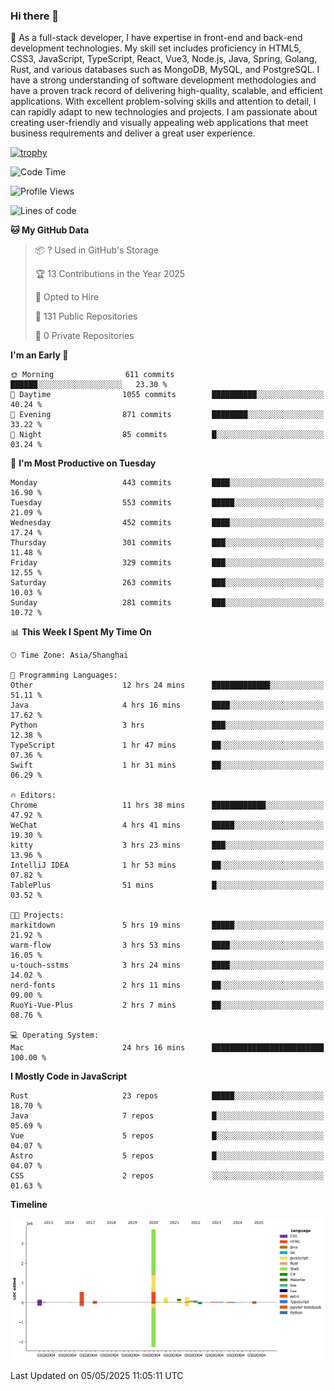 ### Hi there 👋

🌱 As a full-stack developer, I have expertise in front-end and back-end development technologies. My skill set includes proficiency in HTML5, CSS3, JavaScript, TypeScript, React, Vue3, Node.js, Java, Spring, Golang, Rust, and various databases such as MongoDB, MySQL, and PostgreSQL. I have a strong understanding of software development methodologies and have a proven track record of delivering high-quality, scalable, and efficient applications. With excellent problem-solving skills and attention to detail, I can rapidly adapt to new technologies and projects. I am passionate about creating user-friendly and visually appealing web applications that meet business requirements and deliver a great user experience.

[![trophy](https://github-profile-trophy.vercel.app/?username=elton&rank=SECRET,SSS,SS,S,AAA,AA,A&theme=onedark&no-frame=true&margin-w=10)](https://github.com/ryo-ma/github-profile-trophy)

<!--START_SECTION:waka-->
![Code Time](http://img.shields.io/badge/Code%20Time-1%2C611%20hrs%2038%20mins-blue)

![Profile Views](http://img.shields.io/badge/Profile%20Views-0-blue)

![Lines of code](https://img.shields.io/badge/From%20Hello%20World%20I%27ve%20Written-5.6%20million%20lines%20of%20code-blue)

**🐱 My GitHub Data** 

> 📦 ? Used in GitHub's Storage 
 > 
> 🏆 13 Contributions in the Year 2025
 > 
> 💼 Opted to Hire
 > 
> 📜 131 Public Repositories 
 > 
> 🔑 0 Private Repositories 
 > 
**I'm an Early 🐤** 

```text
🌞 Morning                611 commits         ██████░░░░░░░░░░░░░░░░░░░   23.30 % 
🌆 Daytime                1055 commits        ██████████░░░░░░░░░░░░░░░   40.24 % 
🌃 Evening                871 commits         ████████░░░░░░░░░░░░░░░░░   33.22 % 
🌙 Night                  85 commits          █░░░░░░░░░░░░░░░░░░░░░░░░   03.24 % 
```
📅 **I'm Most Productive on Tuesday** 

```text
Monday                   443 commits         ████░░░░░░░░░░░░░░░░░░░░░   16.90 % 
Tuesday                  553 commits         █████░░░░░░░░░░░░░░░░░░░░   21.09 % 
Wednesday                452 commits         ████░░░░░░░░░░░░░░░░░░░░░   17.24 % 
Thursday                 301 commits         ███░░░░░░░░░░░░░░░░░░░░░░   11.48 % 
Friday                   329 commits         ███░░░░░░░░░░░░░░░░░░░░░░   12.55 % 
Saturday                 263 commits         ███░░░░░░░░░░░░░░░░░░░░░░   10.03 % 
Sunday                   281 commits         ███░░░░░░░░░░░░░░░░░░░░░░   10.72 % 
```


📊 **This Week I Spent My Time On** 

```text
🕑︎ Time Zone: Asia/Shanghai

💬 Programming Languages: 
Other                    12 hrs 24 mins      █████████████░░░░░░░░░░░░   51.11 % 
Java                     4 hrs 16 mins       ████░░░░░░░░░░░░░░░░░░░░░   17.62 % 
Python                   3 hrs               ███░░░░░░░░░░░░░░░░░░░░░░   12.38 % 
TypeScript               1 hr 47 mins        ██░░░░░░░░░░░░░░░░░░░░░░░   07.36 % 
Swift                    1 hr 31 mins        ██░░░░░░░░░░░░░░░░░░░░░░░   06.29 % 

🔥 Editors: 
Chrome                   11 hrs 38 mins      ████████████░░░░░░░░░░░░░   47.92 % 
WeChat                   4 hrs 41 mins       █████░░░░░░░░░░░░░░░░░░░░   19.30 % 
kitty                    3 hrs 23 mins       ███░░░░░░░░░░░░░░░░░░░░░░   13.96 % 
IntelliJ IDEA            1 hr 53 mins        ██░░░░░░░░░░░░░░░░░░░░░░░   07.82 % 
TablePlus                51 mins             █░░░░░░░░░░░░░░░░░░░░░░░░   03.52 % 

🐱‍💻 Projects: 
markitdown               5 hrs 19 mins       █████░░░░░░░░░░░░░░░░░░░░   21.92 % 
warm-flow                3 hrs 53 mins       ████░░░░░░░░░░░░░░░░░░░░░   16.05 % 
u-touch-sstms            3 hrs 24 mins       ████░░░░░░░░░░░░░░░░░░░░░   14.02 % 
nerd-fonts               2 hrs 11 mins       ██░░░░░░░░░░░░░░░░░░░░░░░   09.00 % 
RuoYi-Vue-Plus           2 hrs 7 mins        ██░░░░░░░░░░░░░░░░░░░░░░░   08.76 % 

💻 Operating System: 
Mac                      24 hrs 16 mins      █████████████████████████   100.00 % 
```

**I Mostly Code in JavaScript** 

```text
Rust                     23 repos            █████░░░░░░░░░░░░░░░░░░░░   18.70 % 
Java                     7 repos             █░░░░░░░░░░░░░░░░░░░░░░░░   05.69 % 
Vue                      5 repos             █░░░░░░░░░░░░░░░░░░░░░░░░   04.07 % 
Astro                    5 repos             █░░░░░░░░░░░░░░░░░░░░░░░░   04.07 % 
CSS                      2 repos             ░░░░░░░░░░░░░░░░░░░░░░░░░   01.63 % 
```



**Timeline**

![Lines of Code chart](https://raw.githubusercontent.com/elton/elton/main/assets/bar_graph.png)


 Last Updated on 05/05/2025 11:05:11 UTC
<!--END_SECTION:waka-->

<!--
**elton/elton** is a ✨ _special_ ✨ repository because its `README.md` (this file) appears on your GitHub profile.

Here are some ideas to get you started:

- 🔭 I’m currently working on ...
- 🌱 I’m currently learning ...
- 👯 I’m looking to collaborate on ...
- 🤔 I’m looking for help with ...
- 💬 Ask me about ...
- 📫 How to reach me: ...
- 😄 Pronouns: ...
- ⚡ Fun fact: ...
-->
